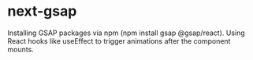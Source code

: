 # next-gsap
Installing GSAP packages via npm (npm install gsap @gsap/react).
Using React hooks like useEffect to trigger animations after the component mounts.

